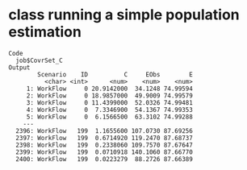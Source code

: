 # class running a simple population estimation

    Code
      job$CovrSet_C
    Output
            Scenario    ID          C     EObs        E
              <char> <int>      <num>    <num>    <num>
         1: WorkFlow     0 20.9142000  34.1248 74.99594
         2: WorkFlow     0 18.9857000  49.9009 74.99579
         3: WorkFlow     0 11.4399000  52.0326 74.99481
         4: WorkFlow     0  7.3346900  54.1367 74.99353
         5: WorkFlow     0  6.1566500  63.3102 74.99288
        ---                                            
      2396: WorkFlow   199  1.1655600 107.0730 87.69256
      2397: WorkFlow   199  0.6714920 119.2470 87.68737
      2398: WorkFlow   199  0.2338060 109.7570 87.67647
      2399: WorkFlow   199  0.0710918 140.1060 87.66770
      2400: WorkFlow   199  0.0223279  88.2726 87.66389

